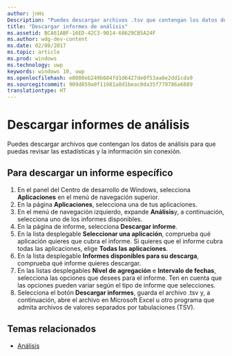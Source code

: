```yaml
---
author: jnHs
Description: "Puedes descargar archivos .tsv que contengan los datos de análisis para que puedas revisar las estadísticas y la información sin conexión."
title: "Descargar informes de análisis"
ms.assetid: BCA61ABF-16ED-42C3-9014-68629CB5A24F
ms.author: wdg-dev-content
ms.date: 02/08/2017
ms.topic: article
ms.prod: windows
ms.technology: uwp
keywords: windows 10, uwp
ms.openlocfilehash: e8080eb249b684fd1d6427de0f53aa6e2dd1cda9
ms.sourcegitcommit: 909d859a0f11981a8d1beac0da35f779786a6889
translationtype: HT
---
```

# <a name="download-analytics-reports"></a>Descargar informes de análisis


Puedes descargar archivos que contengan los datos de análisis para que puedas revisar las estadísticas y la información sin conexión.

## <a name="to-download-a-specific-report"></a>Para descargar un informe específico

1.  En el panel del Centro de desarrollo de Windows, selecciona **Aplicaciones** en el menú de navegación superior.
2.  En la página **Aplicaciones**, selecciona una de tus aplicaciones.
3.  En el menú de navegación izquierdo, expande **Análisis**y, a continuación, selecciona uno de los informes disponibles.
4.  En la página de informe, selecciona **Descargar informe**.
5.  En la lista desplegable **Seleccionar una aplicación**, comprueba qué aplicación quieres que cubra el informe. Si quieres que el informe cubra todas las aplicaciones, elige **Todas las aplicaciones**.
6.  En la lista desplegable **Informes disponibles para su descarga**, comprueba qué informe quieres descargar.
7.  En las listas desplegables **Nivel de agregación** e **Intervalo de fechas**, selecciona las opciones que desees para el informe. Ten en cuenta que las opciones pueden variar según el tipo de informe que selecciones.
8.  Selecciona el botón **Descargar informes**, guarda el archivo .tsv y, a continuación, abre el archivo en Microsoft Excel u otro programa que admita archivos de valores separados por tabulaciones (TSV).

## <a name="related-topics"></a>Temas relacionados
- [Análisis](analytics.md)
